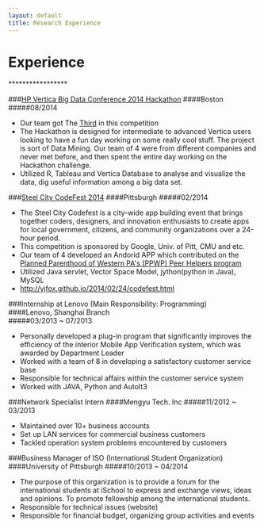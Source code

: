 ```yaml
---
layout: default
title: Research Experience
---
```


<h1> Experience </h1>
*****************

###[HP Vertica Big Data Conference 2014 Hackathon](http://www.vertica.com/2014/08/12/welcome-to-the-bdc/)
####Boston
#####08/2014 
- Our team got The [Third](http://www.vertica.com/2014/08/12/welcome-to-the-bdc/) in this competition
- The Hackathon is designed for intermediate to advanced Vertica users looking to have a fun day working on some really cool stuff. The project is sort of Data Mining.
Our team of 4 were from different companies and never met before, and then spent the entire day working on the Hackathon challenge. 
- Utilized R, Tableau and Vertica Database to analyse and visualize the data, dig useful information among a big data set.

###[Steel City CodeFest 2014](http://steelcitycodefest.com/photos)
####Pittsburgh
#####02/2014 
- The Steel City Codefest is a city-wide app building event that brings together coders, designers, and innovation enthusiasts to create apps for local government, citizens, and community organizations over a 24-hour period.
- This competition is sponsored by Google, Univ. of Pitt, CMU and etc. 
- Our team of 4 developed an Andorid APP which contributed on the [Planned Parenthood of Western PA's (PPWP) Peer Helpers program](http://www.plannedparenthood.org/western-pennsylvania/)
- Utilized Java servlet, Vector Space Model, jython(python in Java), MySQL
- <http://yjfox.github.io/2014/02/24/codefest.html>

###Internship at Lenovo (Main Responsibility: Programming)  
####Lenovo, Shanghai Branch  
#####03/2013 ~ 07/2013  
- Personally developed a plug-in program that significantly improves the efficiency of the interior Mobile App Verification system, which was awarded by Department Leader    
- Worked with a team of 8 in developing a satisfactory customer service base  
- Responsible for technical affairs within the customer service system  
- Worked with JAVA, Python and AutoIt3  

###Network Specialist Intern
####Mengyu Tech. Inc
#####11/2012 ~ 03/2013  
- Maintained over 10+ business accounts  
- Set up LAN services for commercial business customers  
- Tackled operation system problems encountered by customers  

###Business Manager of ISO (International Student Organization)
####University of Pittsburgh
#####10/2013 ~ 04/2014
- The purpose of this organization is to provide a forum for the international students at iSchool to express and exchange views, ideas and opinions. To promote fellowship among the international students.   
- Responsible for technical issues (website)  
- Responsible for financial budget, organizing group activities and events
